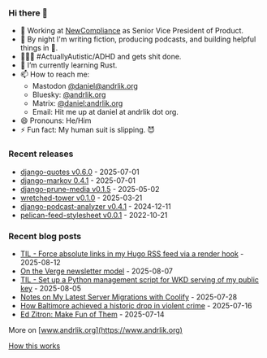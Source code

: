 ### Hi there 👋

- 💼 Working at [NewCompliance](https://newcompliance.com) as Senior Vice President of Product.
- 🔭 By night I'm writing fiction, producing podcasts, and building helpful things in :snake:.
- 🦸🏻‍♂️ #ActuallyAutistic/ADHD and gets shit done.
- 🌱 I’m currently learning Rust.
- 📫 How to reach me:
    - Mastodon [@daniel@andrlik.org](https://fedi.andrlik.org/@daniel)
    - Bluesky: [@andrlik.org](https://bsky.app/profile/andrlik.org)
    - Matrix: [@daniel:andrlik.org](https://matrix.to/#/@daniel:andrlik.org)
    - Email: Hit me up at daniel at andrlik dot org.
- 😄 Pronouns: He/Him
- ⚡ Fun fact: My human suit is slipping. 😈

<!-- [[[cog
import subprocess
import cog

list = subprocess.run(['uv', 'run', 'build_readme.py'], stdout=subprocess.PIPE)
cog.out(
    f"\n{list.stdout.decode('utf-8')}"
)
]]] -->



### Recent releases

* [django-quotes v0.6.0](https://github.com/andrlik/django-quotes/releases/tag/v0.6.0) - 2025-07-01
* [django-markov 0.4.1](https://github.com/andrlik/django-markov/releases/tag/0.4.1) - 2025-07-01
* [django-prune-media v0.1.5](https://github.com/andrlik/django-prune-media/releases/tag/v0.1.5) - 2025-05-02
* [wretched-tower v0.1.0](https://github.com/andrlik/wretched-tower/releases/tag/v0.1.0) - 2025-03-21
* [django-podcast-analyzer v0.4.1](https://github.com/andrlik/django-podcast-analyzer/releases/tag/v0.4.1) - 2024-12-11
* [pelican-feed-stylesheet v0.0.1](https://github.com/andrlik/pelican-feed-stylesheet/releases/tag/v0.0.1) - 2022-10-21

### Recent blog posts

* [TIL - Force absolute links in my Hugo RSS feed via a render hook](https://www.andrlik.org/dispatches/til-force-absolute-links-in-hugo-rss/) - 2025-08-12
* [On the Verge newsletter model](https://www.andrlik.org/dispatches/on-the-verge-newsletter-model/) - 2025-08-07
* [TIL - Set up a Python management script for WKD serving of my public key](https://www.andrlik.org/dispatches/til-set-up-pgp-wkd/) - 2025-08-05
* [Notes on My Latest Server Migrations with Coolify](https://www.andrlik.org/dispatches/notes-on-my-latest-server-migrations/) - 2025-07-28
* [How Baltimore achieved a historic drop in violent crime](https://www.andrlik.org/dispatches/baltimore-historic-drop-violent-crime/) - 2025-07-16
* [Ed Zitron: Make Fun of Them](https://www.andrlik.org/dispatches/ed-zitron-make-fun-of-them/) - 2025-07-14

More on [www.andrlik.org](https://www.andrlik.org)

    
<!-- [[[end]]] -->

[How this works](https://www.andrlik.org/dispatches/til-auto-update-profile-readme/)
